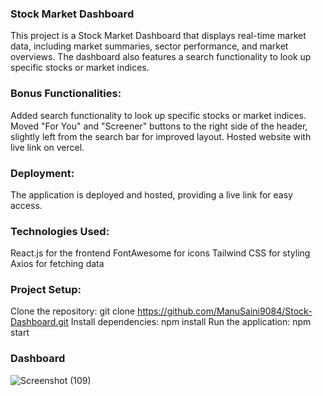 ###                                                                                                Stock Market Dashboard

This project is a Stock Market Dashboard that displays real-time market data, including market summaries, sector performance, and market overviews. The dashboard also features a search functionality to look up specific stocks or market indices.

### Bonus Functionalities:

Added search functionality to look up specific stocks or market indices.
Moved "For You" and "Screener" buttons to the right side of the header, slightly left from the search bar for improved layout.
Hosted website with live link on vercel.

### Deployment:

The application is deployed and hosted, providing a live link for easy access.

### Technologies Used:

React.js for the frontend
FontAwesome for icons
Tailwind CSS for styling
Axios for fetching data

### Project Setup:

Clone the repository: git clone https://github.com/ManuSaini9084/Stock-Dashboard.git
Install dependencies: npm install
Run the application: npm start

### Dashboard

![Screenshot (109)](https://github.com/ManuSaini9084/Stock-Dashboard/assets/139550825/2ace85d7-ae33-4922-bd53-ab6ccc359ab5)
